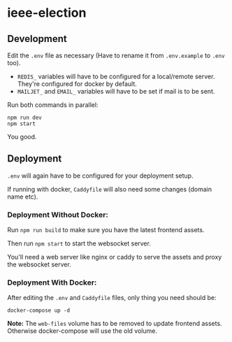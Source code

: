 # ieee-election

## Development

Edit the `.env` file as necessary (Have to rename it from `.env.example` to `.env` too).
- `REDIS_` variables will have to be configured for a local/remote server. They're configured for docker by default.
- `MAILJET_` and `EMAIL_` variables will have to be set if mail is to be sent.

Run both commands in parallel:
```
npm run dev
npm start
```

You good.

## Deployment

`.env` will again have to be configured for your deployment setup.

If running with docker, `Caddyfile` will also need some changes (domain name etc).

### Deployment Without Docker:
Run `npm run build` to make sure you have the latest frontend assets.

Then run `npm start` to start the websocket server.

You'll need a web server like nginx or caddy to serve the assets and proxy the websocket server.

### Deployment With Docker:
After editing the `.env` and `Caddyfile` files, only thing you need should be:
```
docker-compose up -d
```

**Note:** The `web-files` volume has to be removed to update frontend assets. Otherwise docker-compose will use the old volume.
